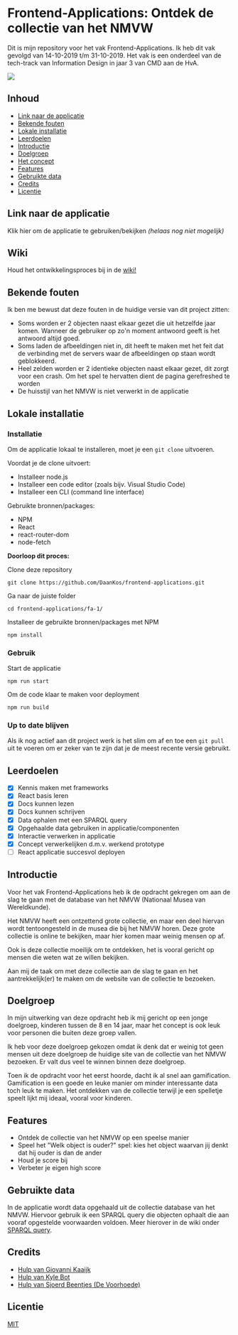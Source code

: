 # Frontend-Applications: Ontdek de collectie van het NMVW

Dit is mijn repository voor het vak Frontend-Applications. Ik heb dit vak gevolgd van 14-10-2019 t/m 31-10-2019. Het vak is een onderdeel van de tech-track van Information Design in jaar 3 van CMD aan de HvA.

![](https://i.imgur.com/SQ8ccKy.png)

## Inhoud
* [Link naar de applicatie](#link-naar-de-applicatie)
* [Bekende fouten](#bekende-fouten)
* [Lokale installatie](#lokale-installatie)
* [Leerdoelen](#leerdoelen)
* [Introductie](#introductie)
* [Doelgroep](#doelgroep)
* [Het concept](#het-concept)
* [Features](#features)
* [Gebruikte data](#gebruikte-date)
* [Credits](#credits)
* [Licentie](#licentie)

## Link naar de applicatie
Klik hier om de applicatie te gebruiken/bekijken *(helaas nog niet mogelijk)*

## Wiki
Houd het ontwikkelingsproces bij in de [wiki!](https://github.com/DaanKos/frontend-applications/wiki)

## Bekende fouten
Ik ben me bewust dat deze fouten in de huidige versie van dit project zitten:
* Soms worden er 2 objecten naast elkaar gezet die uit hetzelfde jaar komen. Wanneer de gebruiker op zo'n moment antwoord geeft is het antwoord altijd goed.
* Soms laden de afbeeldingen niet in, dit heeft te maken met het feit dat de verbinding met de servers waar de afbeeldingen op staan wordt geblokkeerd.
* Heel zelden worden er 2 identieke objecten naast elkaar gezet, dit zorgt voor een crash. Om het spel te hervatten dient de pagina gerefreshed te worden
* De huisstijl van het NMVW is niet verwerkt in de applicatie

## Lokale installatie
### Installatie
Om de applicatie lokaal te installeren, moet je een ```git clone``` uitvoeren.

Voordat je de clone uitvoert:
* Installeer node.js
* Installeer een code editor (zoals bijv. Visual Studio Code)
* Installeer een CLI (command line interface)

Gebruikte bronnen/packages:
* NPM
* React
* react-router-dom
* node-fetch

**Doorloop dit proces:**

Clone deze repository
```
git clone https://github.com/DaanKos/frontend-applications.git
```

Ga naar de juiste folder
```
cd frontend-applications/fa-1/
```

Installeer de gebruikte bronnen/packages met NPM
```
npm install
```

### Gebruik
Start de applicatie
```
npm run start
```

Om de code klaar te maken voor deployment
```
npm run build
```

### Up to date blijven
Als ik nog actief aan dit project werk is het slim om af en toe een ```git pull``` uit te voeren om er zeker van te zijn dat je de meest recente versie gebruikt.

## Leerdoelen
- [x] Kennis maken met frameworks
- [x] React basis leren
- [x] Docs kunnen lezen
- [x] Docs kunnen schrijven
- [x] Data ophalen met een SPARQL query
- [x] Opgehaalde data gebruiken in applicatie/componenten
- [x] Interactie verwerken in applicatie
- [x] Concept verwerkelijken d.m.v. werkend prototype
- [ ] React applicatie succesvol deployen

## Introductie
Voor het vak Frontend-Applications heb ik de opdracht gekregen om aan de slag te gaan met de database van het NMVW (Nationaal Musea van Wereldkunde).

Het NMVW heeft een ontzettend grote collectie, en maar een deel hiervan wordt tentoongesteld in de musea die bij het NMVW horen. 
Deze grote collectie is online te bekijken, maar hier komen maar weinig mensen op af.

Ook is deze collectie moeilijk om te ontdekken, het is vooral gericht op mensen die weten wat ze willen bekijken.

Aan mij de taak om met deze collectie aan de slag te gaan en het aantrekkelijk(er) te maken om de website van de collectie te bezoeken.

## Doelgroep
In mijn uitwerking van deze opdracht heb ik mij gericht op een jonge doelgroep, kinderen tussen de 8 en 14 jaar, maar het concept is ook leuk voor personen die buiten deze groep vallen.

Ik heb voor deze doelgroep gekozen omdat ik denk dat er weinig tot geen mensen uit deze doelgroep de huidige site van de collectie van het NMVW bezoeken. Er valt dus veel te winnen binnen deze doelgroep.

Toen ik de opdracht voor het eerst hoorde, dacht ik al snel aan gamification. Gamification is een goede en leuke manier om minder interessante data toch leuk te maken. Het ontdekken van de collectie terwijl je een spelletje speelt lijkt mij ideaal, vooral voor kinderen.

## Features
* Ontdek de collectie van het NMVW op een speelse manier
* Speel het "Welk object is ouder?" spel: kies het object waarvan jij denkt dat hij ouder is dan de ander
* Houd je score bij
* Verbeter je eigen high score

## Gebruikte data
In de applicatie wordt data opgehaald uit de collectie database van het NMVW. Hiervoor gebruik ik een SPARQL query die objecten ophaalt die aan vooraf opgestelde voorwaarden voldoen. Meer hierover in de wiki onder [SPARQL query](https://github.com/DaanKos/frontend-applications/wiki/SPARQL-query).

## Credits
* [Hulp van Giovanni Kaaijk](https://github.com/GiovanniKaaijk)
* [Hulp van Kyle Bot](https://github.com/kylebot0)
* [Hulp van Sjoerd Beentjes (De Voorhoede)](https://www.voorhoede.nl/nl/)

## Licentie
[MIT](https://github.com/DaanKos/frontend-applications/blob/master/LICENSE)
